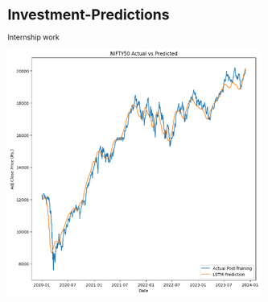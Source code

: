 # Investment-Predictions
Internship work

![alt text](https://github.com/farzigulzar/Investment-Predictions/blob/main/predictedVSactuals.png)

<!-- requirements  -->
<!-- pandas
numpy
sklearn
matplotlib
arm-mango
keras(tensorflow) -->